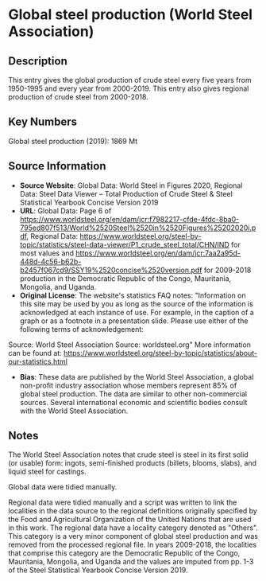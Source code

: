 
# Global steel production (World Steel Association)

## Description
This entry gives the global production of crude steel every five years from 1950-1995 and every year from 2000-2019.
This entry also gives regional production of crude steel from 2000-2018.

## Key Numbers
Global steel production (2019): 1869 Mt

## Source Information
* **Source Website**: Global Data: World Steel in Figures 2020, Regional Data: Steel Data Viewer – Total Production of Crude Steel & Steel Statistical Yearbook Concise Version 2019
* **URL**: Global Data: Page 6 of https://www.worldsteel.org/en/dam/jcr:f7982217-cfde-4fdc-8ba0-795ed807f513/World%2520Steel%2520in%2520Figures%25202020i.pdf, Regional Data: https://www.worldsteel.org/steel-by-topic/statistics/steel-data-viewer/P1_crude_steel_total/CHN/IND for most values and https://www.worldsteel.org/en/dam/jcr:7aa2a95d-448d-4c56-b62b-b2457f067cd9/SSY19%2520concise%2520version.pdf for 2009-2018 production in the Democratic Republic of the Congo, Mauritania, Mongolia, and Uganda.
* **Original License**: The website's statistics FAQ notes: "Information on this site may be used by you as long as the source of the information is acknowledged at each instance of use. For example, in the caption of a graph or as a footnote in a presentation slide. Please use either of the following terms of acknowledgement:

Source: World Steel Association
Source: worldsteel.org"
More information can be found at: https://www.worldsteel.org/steel-by-topic/statistics/about-our-statistics.html
* **Bias**: These data are published by the World Steel Association, a global non-profit industry association whose members represent 85% of global steel production. The data are similar to other non-commercial sources. Several international economic and scientific bodies consult with the World Steel Association.  

## Notes
The World Steel Association notes that crude steel is steel in its first solid (or usable) form: ingots, semi-finished products (billets, blooms, slabs), and liquid steel for castings.

Global data were tidied manually.

Regional data were tidied manually and a script was written to link the localities in the data source to the regional definitions originally specified by the Food and Agricultural Organization of the United Nations that are used in this work. The regional data have a locality category denoted as "Others". This category is a very minor component of global steel production and was removed from the processed regional file. In years 2009-2018, the localities that comprise this category are the Democratic Republic of the Congo, Mauritania, Mongolia, and Uganda and the values are imputed from pp. 1-3 of the Steel Statistical Yearbook Concise Version 2019.
